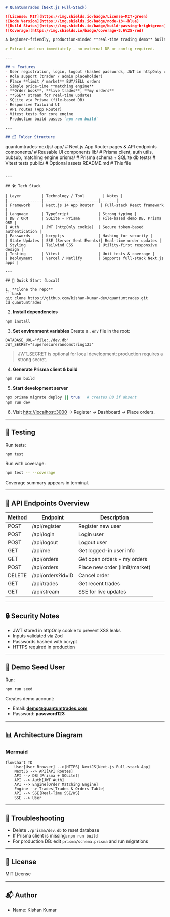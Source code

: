 ```markdown
# QuantumTrades (Next.js Full‑Stack)

![License: MIT](https://img.shields.io/badge/License-MIT-green)
![Node Version](https://img.shields.io/badge/node-18+-blue)
![Build Status](https://img.shields.io/badge/build-passing-brightgreen)
![Coverage](https://img.shields.io/badge/coverage-8.6%25-red)

A beginner-friendly, production‑minded **real-time trading demo** built with **Next.js (App Router)**, **TypeScript**, **Prisma + SQLite**, **JWT auth (httpOnly cookie)**, and **SSE live updates**. Fully responsive across desktop, tablet, and mobile.

> Extract and run immediately — no external DB or config required.

---

## ✨ Features
- User registration, login, logout (hashed passwords, JWT in httpOnly cookie)
- Role support (trader / admin placeholder)
- Place **limit / market** BUY/SELL orders
- Simple price‑time **matching engine**
- **Order book**, **live trades**, **my orders**
- **SSE** stream for real-time updates
- SQLite via Prisma (file-based DB)
- Responsive Tailwind UI
- API routes (App Router)
- Vitest tests for core engine
- Production build passes `npm run build`

---

## 🗂 Folder Structure

```

quantumtrades-nextjs/
app/                # Next.js App Router pages & API endpoints
components/         # Reusable UI components
lib/                # Prisma client, auth utils, pubsub, matching engine
prisma/             # Prisma schema + SQLite db
tests/              # Vitest tests
public/             # Optional assets
README.md           # This file

````

---

## 🛠 Tech Stack

| Layer         | Technology / Tool        | Notes |
|---------------|------------------------|-------|
| Framework     | Next.js 14 App Router   | Full-stack React framework |
| Language      | TypeScript             | Strong typing |
| DB / ORM      | SQLite + Prisma        | File-based demo DB, Prisma ORM |
| Auth          | JWT (httpOnly cookie)  | Secure token-based authentication |
| Passwords     | bcryptjs               | Hashing for security |
| State Updates | SSE (Server Sent Events)| Real-time order updates |
| Styling       | Tailwind CSS           | Utility-first responsive design |
| Testing       | Vitest                 | Unit tests & coverage |
| Deployment    | Vercel / Netlify       | Supports full-stack Next.js apps |

---

## 🚀 Quick Start (Local)

1. **Clone the repo**
```bash
git clone https://github.com/kishan-kumar-dev/quantumtrades.git
cd quantumtrades
````

2. **Install dependencies**

```bash
npm install
```

3. **Set environment variables**
   Create a `.env` file in the root:

```
DATABASE_URL="file:./dev.db"
JWT_SECRET="supersecurerandomstring123"
```

> JWT\_SECRET is optional for local development; production requires a strong secret.

4. **Generate Prisma client & build**

```bash
npm run build
```

5. **Start development server**

```bash
npx prisma migrate deploy || true   # creates DB if absent
npm run dev
```

6. Visit [http://localhost:3000](http://localhost:3000) → Register → Dashboard → Place orders.

---

## 🧪 Testing

Run tests:

```bash
npm test
```

Run with coverage:

```bash
npm test -- --coverage
```

Coverage summary appears in terminal.

---

## 📖 API Endpoints Overview

| Method | Endpoint          | Description                    |
| ------ | ----------------- | ------------------------------ |
| POST   | /api/register     | Register new user              |
| POST   | /api/login        | Login user                     |
| POST   | /api/logout       | Logout user                    |
| GET    | /api/me           | Get logged-in user info        |
| GET    | /api/orders       | Get open orders + my orders    |
| POST   | /api/orders       | Place new order (limit/market) |
| DELETE | /api/orders?id=ID | Cancel order                   |
| GET    | /api/trades       | Get recent trades              |
| GET    | /api/stream       | SSE for live updates           |

---

## 🔒 Security Notes

* JWT stored in httpOnly cookie to prevent XSS leaks
* Inputs validated via Zod
* Passwords hashed with bcrypt
* HTTPS required in production

---

## 🌱 Demo Seed User

Run:

```bash
npm run seed
```

Creates demo account:

* Email: **[demo@quantumtrades.com](mailto:demo@quantumtrades.com)**
* Password: **password123**

---

## 📊 Architecture Diagram

### Mermaid

```mermaid
flowchart TD
    User[User Browser] -->|HTTPS| NextJS[Next.js Full-stack App]
    NextJS --> API[API Routes]
    API --> DB[(Prisma + SQLite)]
    API --> Auth[JWT Auth]
    API --> Engine[Order Matching Engine]
    Engine --> Trades[Trades & Orders Table]
    API --> SSE[Real-Time SSE/WS]
    SSE --> User
```

---

## 🧩 Troubleshooting

* Delete `./prisma/dev.db` to reset database
* If Prisma client is missing: `npm run build`
* For production DB: edit `prisma/schema.prisma` and run migrations

---

## 📄 License

MIT License

---

## 📬 Author

* Name: Kishan Kumar

```